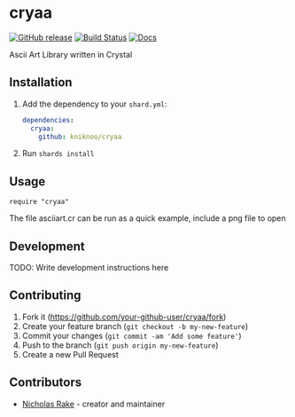 # cryaa
[![GitHub release](https://img.shields.io/github/release/kniknoo/cryaa.svg)](https://github.com/kniknoo/cryaa/releases)
[![Build Status](https://travis-ci.org/kniknoo/cryaa.svg?branch=master)](https://travis-ci.org/kniknoo/cryaa)
[![Docs](https://img.shields.io/badge/docs-available-brightgreen.svg)](https://kniknoo.github.io/cryaa/index.html)

Ascii Art Library written in Crystal

## Installation

1. Add the dependency to your `shard.yml`:

   ```yaml
   dependencies:
     cryaa:
       github: kniknoo/cryaa
   ```

2. Run `shards install`

## Usage

```crystal
require "cryaa"
```

The file asciiart.cr can be run as a quick example, include a png file to open


## Development

TODO: Write development instructions here

## Contributing

1. Fork it (<https://github.com/your-github-user/cryaa/fork>)
2. Create your feature branch (`git checkout -b my-new-feature`)
3. Commit your changes (`git commit -am 'Add some feature'`)
4. Push to the branch (`git push origin my-new-feature`)
5. Create a new Pull Request

## Contributors

- [Nicholas Rake](https://github.com/your-github-user) - creator and maintainer
